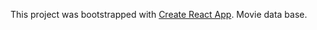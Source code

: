 This project was bootstrapped with [Create React App](https://github.com/facebookincubator/create-react-app).
Movie data base.
